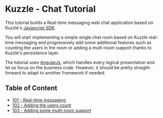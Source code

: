 # Kuzzle - Chat Tutorial

This tutorial builds a Real-time messaging web chat application based on Kuzzle's
[Javascript SDK](https://github.com/kuzzleio/sdk-javascript).

You will start implementing a simple single chat room based on Kuzzle
real-time messaging and progressively add some additional features such as
counting the users in the room or adding a multi-room support thanks to
Kuzzle's persistence layer.

The tutorial uses [AngularJs](https://angularjs.org/), which handles every 
logical presentation and let us focus on the business code. However, it should
be pretty straight-forward to adapt to another framework if needed.

## Table of Content

* [101 - Real-time messaging](./tutorial.101.md)
* [102 - Adding the users count](./tutorial.102.md)
* [103 - Adding some multi-room support](./tutorial.103.md)

